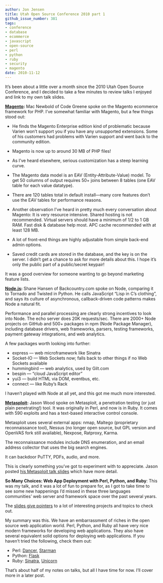 ```yaml
---
author: Jon Jensen
title: Utah Open Source Conference 2010 part 1
github_issue_number: 381
tags:
- conference
- database
- ecommerce
- javascript
- open-source
- perl
- python
- ruby
- security
- magento
date: 2010-11-12
---
```


It’s been about a little over a month since the 2010 Utah Open Source Conference, and I decided to take a few minutes to review talks I enjoyed and link to my own talk slides.

**[Magento](https://www.magento.com/):** Mac Newbold of Code Greene spoke on the Magento ecommerce framework for PHP. I’ve somewhat familiar with Magento, but a few things stood out:

- He finds the Magento Enterprise edition kind of problematic because Varien won’t support you if you have any unsupported extensions. Some of his customers had problems with Varien support and went back to the community edition.

- Magento is now up to around 30 MB of PHP files!

- As I’ve heard elsewhere, serious customization has a steep learning curve.

- The Magento data model is an EAV (Entity-Attribute-Value) model. To get 50 columns of output requires 50+ joins between 8 tables (one EAV table for each value datatype).

- There are 120 tables total in default install—​many core features don’t use the EAV tables for performance reasons.

- Another observation I’ve heard in pretty much every conversation about Magento: It is very resource intensive. Shared hosting is not recommended. Virtual servers should have a minimum of 1/2 to 1 GB RAM. Fast disk & database help most. APC cache recommended with at least 128 MB.

- A lot of front-end things are highly adjustable from simple back-end admin options.

- Saved credit cards are stored in the database, and the key is on the server. I didn’t get a chance to ask for more details about this. I hope it’s only the public part of a public/secret keypair!

It was a good overview for someone wanting to go beyond marketing feature lists.

**[Node.js](https://nodejs.org/):** Shane Hansen of Backcountry.com spoke on Node, comparing it to Tornado and Twisted in Python. He calls JavaScript “Lisp in C’s clothing”, and says its culture of asynchronous, callback-driven code patterns makes Node a natural fit.

Performance and parallel processing are clearly strong incentives to look into Node. The echo server does 20K requests/sec. There are 2000+ Node projects on GitHub and 500+ packages in npm (Node Package Manager), including database drivers, web frameworks, parsers, testing frameworks, payment gateway integrations, and web analytics.

A few packages worth looking into further:

- express — web microframework like Sinatra
- Socket-IO — Web Sockets now; falls back to other things if no Web Sockets available
- hummingbird — web analytics, used by Gilt.com
- bespin — “cloud JavaScript editor”
- yui3 — build HTML via DOM, eventbus, etc.
- connect — like Ruby’s Rack

I haven’t played with Node at all yet, and this got me much more interested.

**[Metasploit](https://www.metasploit.com/):** Jason Wood spoke on Metasploit, a penetration testing (or just plain penetrating!) tool. It was originally in Perl, and now is in Ruby. It comes with 590 exploits and has a text-based interactive control console.

Metasploit uses several external apps: nmap, Maltego (proprietary reconnaissance tool), Nessus (no longer open source, but GPL version and OpenVAS fork still available), Nexpose, Ratproxy, Karma.

The reconnaissance modules include DNS enumeration, and an email address collector that uses the big search engines.

It can backdoor PuTTY, PDFs, audio, and more.

This is clearly something you’ve got to experiment with to appreciate. Jason posted [his Metasploit talk slides](https://web.archive.org/web/*/http://www.jwnetworkconsulting.com/downloads/utos-msf-2010.pdf) which have more detail.

**So Many Choices: Web App Deployment with Perl, Python, and Ruby**: This was my talk, and it was a lot of fun to prepare for, as I got to take time to see some new happenings I’d missed in these three languages communities’ web server and framework space over the past several years.

The [slides give pointers](https://jon.endpoint.com/utosc-2010-slides/) to a lot of interesting projects and topics to check out.

My summary was this. We have an embarrassment of riches in the open source web application world. Perl, Python, and Ruby all have very nice modern frameworks for developing web applications. They also have several equivalent solid options for deploying web applications. If you haven’t tried the following, check them out:

- Perl: [Dancer](http://perldancer.org/), [Starman](https://metacpan.org/release/Starman)
- Python: [Flask](http://flask.pocoo.org/)
- Ruby: [Sinatra](http://sinatrarb.com/), [Unicorn](https://unicorn.bogomips.org/)

That’s about half of my notes on talks, but all I have time for now. I’ll cover more in a later post.
